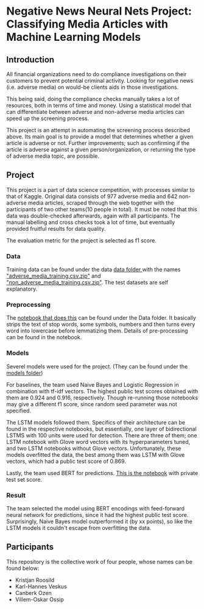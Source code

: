 # Negative News Neural Nets Project: Classifying Media Articles with Machine Learning Models

## Introduction

All financial organizations need to do compliance investigations on their customers to prevent potential criminal activity. Looking for negative news (i.e. adverse media) on would-be clients aids in those investigations. 

This being said, doing the compliance checks manually takes a lot of resources, both in terms of time and money. Using a statistical model that can differentiate between adverse and non-adverse media articles can speed up the screening process.

This project is an attempt in automating the screening process described above. Its main goal is to provide a model that determines whether a given article is adverse or not. Further improvements; such as confirming if the article is adverse against a given person/organization, or returning the type of adverse media topic, are possible.

## Project

This project is a part of data science competition, with processes similar to that of Kaggle. Original data consists of 977 adverse media and 642 non-adverse media articles, scraped through the web together with the participants of two other teams(10 people in total). It must be noted that this data was double-checked afterwards, again with all participants. The manual labelling and cross checks took a lot of time, but eventually provided fruitful results for data quality.

The evaluation metric for the project is selected as f1 score.

### Data

Training data can be found under the data [data folder ](Data/) with the names ["adverse_media_training.csv.zip"](Data/adverse_media_training.csv.zip) and ["non_adverse_media_training.csv.zip"](Data/non_adverse_media_training.csv.zip). The test datasets are self explanatory.

### Preprocessing

The [notebook that does this](Data/Data%20Prep%26Preprocessing.ipynb) can be found under the Data folder. It basically strips the text of stop words, some symbols, numbers and then turns every word into lowercase before lemmatizing them. Details of pre-processing can be found in the notebook.

### Models

Severel models were used for the project. (They can be found under the [models folder](models/))

For baselines, the team used Naive Bayes and Logistic Regression in combination with tf-idf vectors. The highest public test scores obtained with them are 0.924 and 0.916, respectively. Though re-running those notebooks may give a different f1 score, since random seed parameter was not specified.

The LSTM models followed them. Specifics of their architecture can be found in the respective notebooks, but essentially, one layer of bidirectional LSTMS with 100 units were used for detection. There are three of them; one LSTM notebook with Glove word vectors with its hyperparameters tuned, and two LSTM notebooks without Glove vectors. Unfortunately, these models overfitted the data, the best among them was LSTM with Glove vectors, which had a public test score of 0.869.

Lastly, the team used BERT for predictions. [This is the notebook](https://colab.research.google.com/drive/1Sj7E11SEyvDQlbJmki7pAR8thwX0P3Nb?usp=sharing) with private test set score.

### Result

The team selected the model using BERT encodings with feed-forward neural network for predictions, since it had the highest public test score. Surprisingly, Naive Bayes model outperformed it (by xx points), so like the LSTM models it couldn't escape from overfitting the data.

## Participants

This repository is the collective work of four people, whose names can be found below:

  - Kristjan Roosild
  - Karl-Hannes Veskus
  - Canberk Ozen
  - Villem-Oskar Ossip
